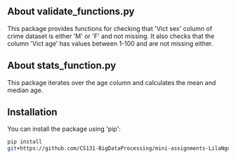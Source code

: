## About validate_functions.py
This package provides functions for checking that 'Vict sex' column of crime dataset is either 'M' or 'F' and not missing. It also checks that the column 'Vict age' has values between 1-100 and are not missing either.

## About stats_function.py
This package iterates over the age column and calculates the mean and median age.

## Installation
You can install the package using 'pip':
```bash
pip install
git+https://github.com/CS131-BigDataProcessing/mini-assignments-LilaNguyen/NguyenL_A12/crime_test.git
